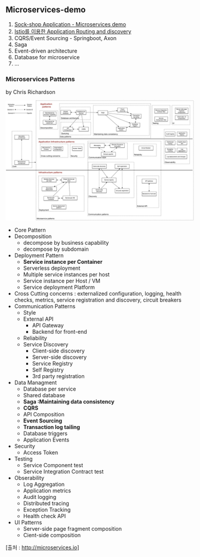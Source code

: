 ## Microservices-demo

1. [Sock-shop Application - Microservices demo](Sock-shop-microservices-demo.md)
2. [Istio를 이용한 Application Routing and discovery](Istio-side-car.md)
3. CQRS/Event Sourcing - Springboot, Axon
4. Saga
5. Event-driven architecture
6. Database for microservice
7. ...

### Microservices Patterns 
by Chris Richardson

[![Microservices Patterns](./img/MicroservicePatternLanguage.jpg)](http://microservices.io/patterns/index.html)
  - Core Pattern
  - Decomposition
    - decompose by business capability 
    - decompose by subdomain
  - Deployment Pattern
    - **Service instance per Container**
    - Serverless deployment
    - Multiple service instances per host
    - Service instance per Host / VM
    - Service deployment Platform
  - Cross Cutting concerns : externalized configuration, logging, health checks, metrics, service registration and discovery, circuit breakers
  - Communication Patterns
    - Style
    - External API
      - API Gateway
      - Backend for front-end
    - Reliability
    - Service Discovery
      - Client-side discovery
      - Server-side discovery
      - Service Registry
      - Self Registry
      - 3rd party registration 
  - Data Managment
    - Database per service
    - Shared database
    - **Saga :Maintaining data consistency**
    - **CQRS**
    - API Composition
    - **Event Sourcing**
    - **Transaction log tailing**
    - Database triggers
    - Application Events
  - Security
    - Access Token
  - Testing
    - Service Component test
    - Service Integration Contract test
  - Obserability
    - Log Aggregation
    - Application metrics
    - Audit logging
    - Distributed tracing
    - Exception Tracking
    - Health check API
  - UI Patterns
    - Server-side page fragment composition
    - Cient-side composition

[출처 : http://microservices.io]
